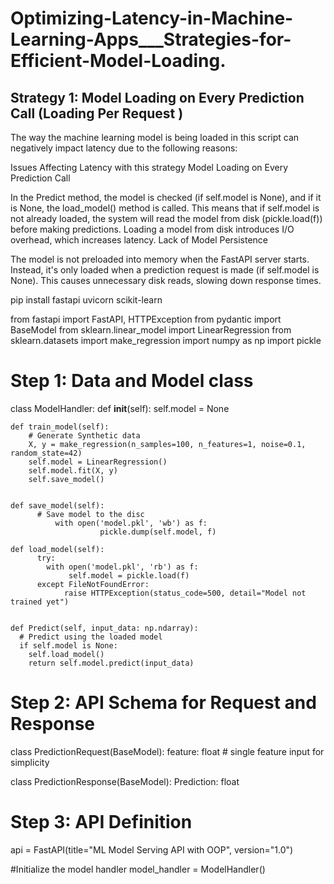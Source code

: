 # Optimizing-Latency-in-Machine-Learning-Apps___Strategies-for-Efficient-Model-Loading.

## Strategy 1: Model Loading on Every Prediction Call (Loading Per Request )
The way the machine learning model is being loaded in this script can negatively impact latency due to the following reasons:

Issues Affecting Latency with this strategy 
Model Loading on Every Prediction Call

In the Predict method, the model is checked (if self.model is None), and if it is None, the load_model() method is called.
This means that if self.model is not already loaded, the system will read the model from disk (pickle.load(f)) before making predictions.
Loading a model from disk introduces I/O overhead, which increases latency.
Lack of Model Persistence

The model is not preloaded into memory when the FastAPI server starts.
Instead, it's only loaded when a prediction request is made (if self.model is None).
This causes unnecessary disk reads, slowing down response times.

pip install fastapi uvicorn scikit-learn

from fastapi import FastAPI, HTTPException
from pydantic import BaseModel
from sklearn.linear_model import LinearRegression
from sklearn.datasets import make_regression
import numpy as np
import pickle

# Step 1: Data and Model class
class ModelHandler:
    def __init__(self):
        self.model = None

    def train_model(self):
        # Generate Synthetic data
        X, y = make_regression(n_samples=100, n_features=1, noise=0.1, random_state=42)
        self.model = LinearRegression()
        self.model.fit(X, y)
        self.save_model()


    def save_model(self):
          # Save model to the disc
              with open('model.pkl', 'wb') as f:
                        pickle.dump(self.model, f)

    def load_model(self):
          try:
            with open('model.pkl', 'rb') as f:
                 self.model = pickle.load(f)
          except FileNotFoundError:
                raise HTTPException(status_code=500, detail="Model not trained yet")


    def Predict(self, input_data: np.ndarray):
      # Predict using the loaded model
      if self.model is None:
        self.load_model()
        return self.model.predict(input_data)

# Step 2: API Schema for Request and Response

class PredictionRequest(BaseModel):
    feature: float  # single feature input for simplicity

class PredictionResponse(BaseModel):
    Prediction: float

# Step 3: API Definition
api = FastAPI(title="ML Model Serving API with OOP", version="1.0")

#Initialize the model handler
model_handler = ModelHandler()

